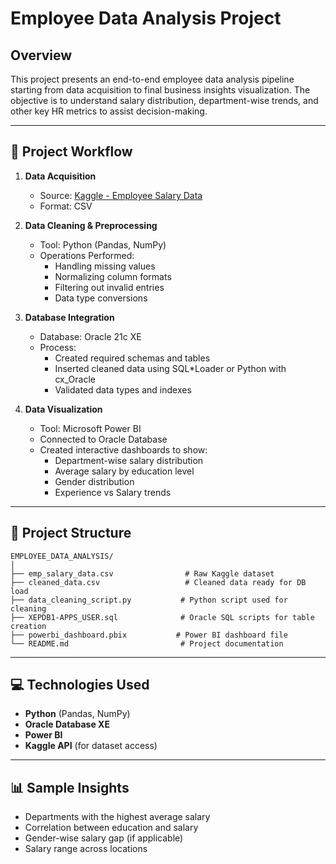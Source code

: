 # Employee Data Analysis Project

## Overview

This project presents an end-to-end employee data analysis pipeline starting from data acquisition to final business insights visualization. The objective is to understand salary distribution, department-wise trends, and other key HR metrics to assist decision-making.

---

## 🔗 Project Workflow

1. **Data Acquisition**  
   - Source: [Kaggle - Employee Salary Data](https://www.kaggle.com/datasets/youvolvedata/employee-salary-data)  
   - Format: CSV  

2. **Data Cleaning & Preprocessing**  
   - Tool: Python (Pandas, NumPy)
   - Operations Performed:
     - Handling missing values
     - Normalizing column formats
     - Filtering out invalid entries
     - Data type conversions

3. **Database Integration**  
   - Database: Oracle 21c XE  
   - Process:
     - Created required schemas and tables
     - Inserted cleaned data using SQL*Loader or Python with cx_Oracle
     - Validated data types and indexes

4. **Data Visualization**  
   - Tool: Microsoft Power BI  
   - Connected to Oracle Database  
   - Created interactive dashboards to show:
     - Department-wise salary distribution
     - Average salary by education level
     - Gender distribution
     - Experience vs Salary trends

---

## 📁 Project Structure

```
EMPLOYEE_DATA_ANALYSIS/
│
├── emp_salary_data.csv                # Raw Kaggle dataset
├── cleaned_data.csv                   # Cleaned data ready for DB load
├── data_cleaning_script.py           # Python script used for cleaning
├── XEPDB1-APPS_USER.sql              # Oracle SQL scripts for table creation
├── powerbi_dashboard.pbix           # Power BI dashboard file
└── README.md                         # Project documentation
```

---

## 💻 Technologies Used

- **Python** (Pandas, NumPy)
- **Oracle Database XE**
- **Power BI**
- **Kaggle API** (for dataset access)

---

## 📊 Sample Insights

- Departments with the highest average salary
- Correlation between education and salary
- Gender-wise salary gap (if applicable)
- Salary range across locations